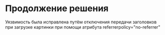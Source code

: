 # Продолжение решения

Уязвимость была исправлена путём отключения передачи заголовков при загрузке картинки при помощи атрибута referrerpolicy="no-referrer" 
